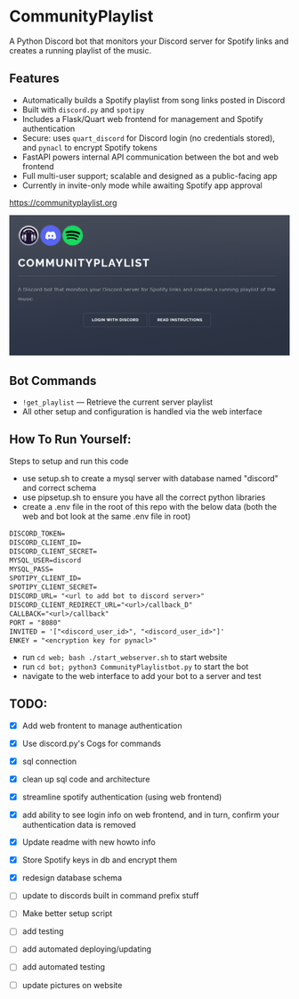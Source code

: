 # CommunityPlaylist

A Python Discord bot that monitors your Discord server for Spotify links and creates a running playlist of the music.


## Features

- Automatically builds a Spotify playlist from song links posted in Discord
- Built with `discord.py` and `spotipy`
- Includes a Flask/Quart web frontend for management and Spotify authentication
- Secure: uses `quart_discord` for Discord login (no credentials stored), and `pynacl` to encrypt Spotify tokens
- FastAPI powers internal API communication between the bot and web frontend
- Full multi-user support; scalable and designed as a public-facing app
- Currently in invite-only mode while awaiting Spotify app approval

https://communityplaylist.org

![web](image.png)


## Bot Commands

- `!get_playlist` — Retrieve the current server playlist
- All other setup and configuration is handled via the web interface

## How To Run Yourself:
Steps to setup and run this code

- use setup.sh to create a mysql server with database named "discord" and correct schema
- use pipsetup.sh to ensure you have all the correct python libraries
- create a .env file in the root of this repo with the below data (both the web and bot look at the same .env file in root)
```
DISCORD_TOKEN=
DISCORD_CLIENT_ID=
DISCORD_CLIENT_SECRET=
MYSQL_USER=discord
MYSQL_PASS=
SPOTIPY_CLIENT_ID=
SPOTIPY_CLIENT_SECRET=
DISCORD_URL= "<url to add bot to discord server>"
DISCORD_CLIENT_REDIRECT_URL="<url>/callback_D"
CALLBACK="<url>/callback"
PORT = "8080"
INVITED = '["<discord_user_id>", "<discord_user_id>"]'
ENKEY = "<encryption key for pynacl>"
```
- run `cd web; bash ./start_webserver.sh` to start website
- run `cd bot; python3 CommunityPlaylistbot.py` to start the bot
- navigate to the web interface to add your bot to a server and test

## TODO:
- [x] Add web frontent to manage authentication
- [x] Use discord.py's Cogs for commands
- [x] sql connection
- [x] clean up sql code and architecture
- [x] streamline spotify authentication (using web frontend)
- [x] add ability to see login info on web frontend, and in turn, confirm your authentication data is removed
- [x] Update readme with new howto info
- [x] Store Spotify keys in db and encrypt them
- [x] redesign database schema
- [ ] update to discords built in command prefix stuff
- [ ] Make better setup script
- [ ] add testing
- [ ] add automated deploying/updating
- [ ] add automated testing
- [ ] update pictures on website



